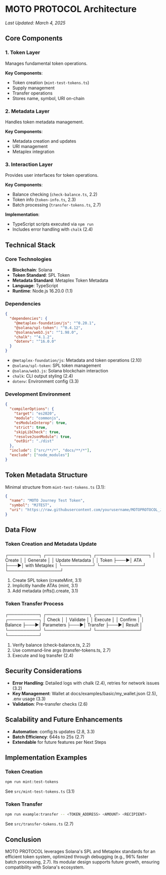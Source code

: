 # MOTO PROTOCOL Architecture
*Last Updated: March 4, 2025*

## Core Components

### 1. Token Layer
Manages fundamental token operations.

**Key Components**:
- Token creation (`mint-test-tokens.ts`)
- Supply management
- Transfer operations
- Stores name, symbol, URI on-chain

### 2. Metadata Layer
Handles token metadata management.

**Key Components**:
- Metadata creation and updates
- URI management
- Metaplex integration

### 3. Interaction Layer
Provides user interfaces for token operations.

**Key Components**:
- Balance checking (`check-balance.ts`, 2.2)
- Token info (`token-info.ts`, 2.3)
- Batch processing (`transfer-tokens.ts`, 2.7)

**Implementation**:
- TypeScript scripts executed via `npm run`
- Includes error handling with `chalk` (2.4)

## Technical Stack

### Core Technologies
- **Blockchain**: Solana
- **Token Standard**: SPL Token
- **Metadata Standard**: Metaplex Token Metadata
- **Language**: TypeScript
- **Runtime**: Node.js 16.20.0 (1.1)

### Dependencies
```json
{
  "dependencies": {
    "@metaplex-foundation/js": "^0.20.1",
    "@solana/spl-token": "^0.4.12",
    "@solana/web3.js": "^1.98.0",
    "chalk": "^4.1.2",
    "dotenv": "^16.0.0"
  }
}
```

- `@metaplex-foundation/js`: Metadata and token operations (2.10)
- `@solana/spl-token`: SPL token management
- `@solana/web3.js`: Solana blockchain interaction
- `chalk`: CLI output styling (2.4)
- `dotenv`: Environment config (3.3)

### Development Environment
```json
{
  "compilerOptions": {
    "target": "es2020",
    "module": "commonjs",
    "esModuleInterop": true,
    "strict": true,
    "skipLibCheck": true,
    "resolveJsonModule": true,
    "outDir": "./dist"
  },
  "include": ["src/**/*", "docs/**/*"],
  "exclude": ["node_modules"]
}
```

## Token Metadata Structure
Minimal structure from `mint-test-tokens.ts` (3.1):
```json
{
  "name": "MOTO Journey Test Token",
  "symbol": "MJTEST",
  "uri": "https://raw.githubusercontent.com/yourusername/MOTOPROTOCOL_Journey/main/assets/token-metadata.json"
}
```

## Data Flow

### Token Creation and Metadata Update
┌──────────┐    ┌──────────────┐    ┌─────────────────┐
│  Create  │    │   Generate   │    │ Update Metadata │
│  Token   ├───►│     ATA      ├───►│  with Metaplex  │
└──────────┘    └──────────────┘    └─────────────────┘


1. Create SPL token (createMint, 3.1)
2. Implicitly handle ATAs (mint, 3.1)
3. Add metadata (nfts().create, 3.1)

### Token Transfer Process


┌──────────┐    ┌──────────────┐    ┌──────────────┐    ┌──────────┐
│  Check   │    │   Validate   │    │   Execute    │    │  Confirm │
│ Balance  ├───►│  Parameters  ├───►│  Transfer    ├───►│  Result  │
└──────────┘    └──────────────┘    └──────────────┘    └──────────┘


1. Verify balance (check-balance.ts, 2.2)
2. Use command-line args (transfer-tokens.ts, 2.7)
3. Execute and log transfer (2.4)

## Security Considerations
- **Error Handling**: Detailed logs with chalk (2.4), retries for network issues (3.2)
- **Key Management**: Wallet at docs/examples/basic/my_wallet.json (2.5), .env usage (3.3)
- **Validation**: Pre-transfer checks (2.6)

## Scalability and Future Enhancements
- **Automation**: config.ts updates (2.8, 3.3)
- **Batch Efficiency**: 644s to 25s (2.7)
- **Extendable** for future features per Next Steps

## Implementation Examples

### Token Creation
```bash
npm run mint:test-tokens
```
See `src/mint-test-tokens.ts` (3.1)

### Token Transfer
```bash
npm run example:transfer -- <TOKEN_ADDRESS> <AMOUNT> <RECIPIENT>
```
See `src/transfer-tokens.ts` (2.7)

## Conclusion
MOTO PROTOCOL leverages Solana's SPL and Metaplex standards for an efficient token system, optimized through debugging (e.g., 96% faster batch processing, 2.7). Its modular design supports future growth, ensuring compatibility with Solana's ecosystem.

